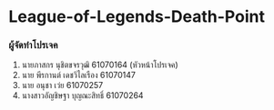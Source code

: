 # League-of-Legends-Death-Point
### ผู้จัดทำโปรเจค
 1. นายภาสกร นุชิตขจรวุฒิ 61070164 (หัวหน้าโปรเจค)
 2. นาย พีรกานต์ เดชวิไลเรือง 61070147
 3. นาย อนุชา เว่ย 61070257
 4. นางสาวอัญชิษฐา บุญณะสิทธิ์ 61070264
